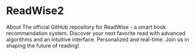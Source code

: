 # ReadWise2
About The official GitHub repository for ReadWise - a smart book recommendation system. Discover your next favorite read with advanced algorithms and an intuitive interface. Personalized and real-time. Join us in shaping the future of reading!
